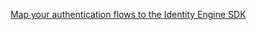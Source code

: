 [Map your authentication flows to the Identity Engine SDK](/docs/guides/oie-migrate-api-sdk-to-oie-sdk/nodejs/main)
